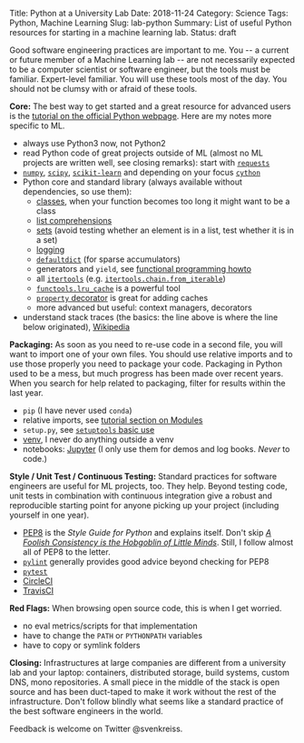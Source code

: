 Title: Python at a University Lab
Date: 2018-11-24
Category: Science
Tags: Python, Machine Learning
Slug: lab-python
Summary: List of useful Python resources for starting in a machine learning lab.
Status: draft


Good software engineering practices are important to me. You -- a current or future
member of a Machine Learning lab -- are not necessarily expected to be a computer scientist
or software engineer, but the tools must be familiar.
Expert-level familiar. You will use these tools most of the day.
You should not be clumsy with or afraid of these tools.

__Core:__
The best way to get started and a great resource for advanced
users is
the [tutorial on the official Python webpage](https://docs.python.org/3/tutorial/index.html).
Here are my notes more specific to ML.

* always use Python3 now, not Python2
* read Python code of great projects outside of ML (almost no ML projects are written well, see closing remarks):
  start with [`requests`](https://github.com/requests/requests)
* [`numpy`](http://www.numpy.org/),
  [`scipy`](https://scipy.org/getting-started.html),
  [`scikit-learn`](https://scikit-learn.org/stable/)
  and depending on your focus [`cython`](https://cython.org/)
* Python core and standard library (always available without dependencies, so use them):
    * [classes](https://docs.python.org/3/tutorial/classes.html), when your function becomes too long it might want to be a class
    * [list comprehensions](https://docs.python.org/3/tutorial/datastructures.html#list-comprehensions)
    * [sets](https://docs.python.org/3/tutorial/datastructures.html#sets)
      (avoid testing whether an element is in a list, test whether it is in a set)
    * [logging](https://docs.python.org/3/library/logging.html#module-logging)
    * [`defaultdict`](https://docs.python.org/3/library/collections.html#collections.defaultdict)
      (for sparse accumulators)
    * generators and `yield`, see [functional programming howto](https://docs.python.org/3/howto/functional.html)
    * all [`itertools`](https://docs.python.org/3/library/itertools.html)
      (e.g.&nbsp;[`itertools.chain.from_iterable`](https://docs.python.org/3/library/itertools.html#itertools.chain.from_iterable))
    * [`functools.lru_cache`](https://docs.python.org/3/library/functools.html#functools.lru_cache) is a powerful tool
    * [`property` decorator](https://docs.python.org/3/library/functions.html#property) is great for adding caches
    * more advanced but useful: context managers, decorators
* understand stack traces (the basics: the line above is where the line below originated), [Wikipedia](https://en.wikipedia.org/wiki/Stack_trace)

__Packaging:__
As soon as you need to re-use code in a second file, you will want to import
one of your own files. You should use relative imports and to use those
properly you need to package your code. Packaging in Python used to be a mess,
but much progress has been made over recent years.
When you  search for help related
to packaging, filter for results within the last year.

* `pip` (I have never used `conda`)
* relative imports, see [tutorial section on Modules](https://docs.python.org/3/tutorial/modules.html)
* `setup.py`, see [`setuptools` basic use](https://setuptools.readthedocs.io/en/latest/setuptools.html#basic-use)
* [venv](https://docs.python.org/3/tutorial/venv.html), I never do anything outside a venv
* notebooks: [Jupyter](https://github.com/jupyter/notebook)
  (I only use them for demos and log books. _Never_ to code.)

__Style / Unit Test / Continuous Testing:__
Standard practices for software engineers are useful for ML projects, too. They help.
Beyond testing code, unit tests in combination with continuous integration give
a robust and reproducible starting point for anyone picking up your project
(including yourself in one year).

* [PEP8](https://www.python.org/dev/peps/pep-0008/) is the _Style Guide for Python_ and explains itself. Don't skip [_A Foolish Consistency is the Hobgoblin of Little Minds_](https://www.python.org/dev/peps/pep-0008/#a-foolish-consistency-is-the-hobgoblin-of-little-minds). Still, I follow almost all of PEP8 to the letter.
* [`pylint`](https://www.pylint.org/) generally provides good advice beyond checking for PEP8
* [`pytest`](https://docs.pytest.org/en/latest/)
* [CircleCI](https://circleci.com/)
* [TravisCI](https://travis-ci.org/)

__Red Flags:__
When browsing open source code, this is when I get worried.

* no eval metrics/scripts for that implementation
* have to change the `PATH` or `PYTHONPATH` variables
* have to copy or symlink folders

__Closing:__
Infrastructures at large companies are different from a university lab and
your laptop: containers, distributed storage, build systems, custom DNS,
mono repositories. A small piece in the middle of the stack is open source and
has been duct-taped to make it work without the rest of the infrastructure.
Don't follow blindly what seems like a standard practice of the best software
engineers in the world.

Feedback is welcome on Twitter @svenkreiss.
